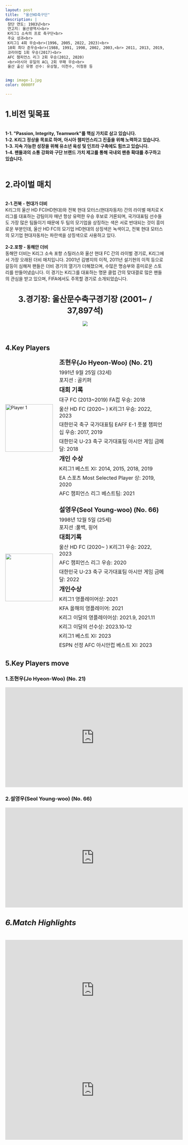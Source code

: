 ```yaml
---
layout: post
title:  "울산HD축구단"
description: |
 창단 연도: 1983년<br> 
 연고지: 울산광역시<br>
 K리그1 소속의 프로 축구단<br>
 주요 성과<br>
 K리그1 4회 우승<br>(1996, 2005, 2022, 2023)<br>
 10회 최다 준우승<br>(1988, 1991, 1998, 2002, 2003,<br> 2011, 2013, 2019, 2020, 2021)<br>
 코리아컵 1회 우승(2017)<br>
 AFC 챔피언스 리그 2회 우승(2012, 2020)
 <br>아시아 유일의 ACL 2회 무패 우승<br>
 울산 출신 유명 선수: 유상철, 이천수, 이청용 등


img: image-1.jpg
color: 0000FF

---
```

<html> <head> <title>Hyundai Motors Jeonbuk</title> <style> .player-info { display: flex; align-items: center; margin-bottom: 20px; } .player-info img { width: 150px; height: 150px; margin-right: 20px; } .player-info h3 { font-size: 20px; margin: 0; } .player-info p { font-size: 16px; margin: 5px 0; } h5 { font-size: 24px; /* 폰트 크기 24px로 변경 */ } h1{ font-size: 25px; font-weight: bold; /* 글씨체 두껍게 */ } </style> <h1>1.비전 및목표</h1><br> 
<b>1-1. "Passion, Integrity, Teamwork"를 핵심 가치로 삼고 있습니다.</b><br> 
<b>1-2. K리그 정상을 목표로 하며, 아시아 챔피언스리그 진출을 위해 노력하고 있습니다.</b><br> 
<b>1-3. 지속 가능한 성장을 위해 유소년 육성 및 인프라 구축에도 힘쓰고 있습니다.</b><br> 
<b>1-4. 팬들과의 소통 강화와 구단 브랜드 가치 제고를 통해 국내외 팬층 확대를 추구하고 있습니다.</b><br><br> 
<h1>2.라이벌 매치</h1> <br> 
<b>2-1.전북 - 현대가 더비</b><br> K리그의 울산 HD FC(HD현대)와 전북 현대 모터스(현대자동차) 간의 라이벌 매치로 K리그를 대표하는 강팀이자 매년 항상 유력한 우승 후보로 거론되며, 국가대표팀 선수들도 가장 많은 팀들이기 때문에 두 팀의 모기업을 상징하는 색은 서로 반대되는 것이 흥미로운 부분인데, 울산 HD FC의 모기업 HD현대의 상징색은 녹색이고, 전북 현대 모터스의 모기업 현대자동차는 파란색을 상징색으로 사용하고 있다.<br><br> 
<b>2-2.포항 - 동해안 더비</b><br> 동해안 더비는 K리그 소속 포항 스틸러스와 울산 현대 FC 간의 라이벌 경기로, K리그에서 가장 오래된 더비 매치입니다. 2001년 김병지의 이적, 2011년 설기현의 이적 등으로 갈등이 심해져 팬들은 더비 경기의 열기가 더해졌으며, 수많은 명승부와 흥미로운 스토리를 만들어냈습니다. 이 경기는 K리그를 대표하는 명문 클럽 간의 맞대결로 많은 팬들의 관심을 받고 있으며, FIFA에서도 주목할 경기로 소개되었습니다.
<body>
  <header>
    <h1>3.경기장: 울산문수축구경기장 (2001~ / 37,897석)</h1>
    <img src="https://i.namu.wiki/i/P38Ocvg6rXbEK8ggCCBGsBqtLssdKxEIK33fruIYATcONq56hFlacPPKIzGh9Ctoc6x3LJTwqxUxictm3XKi5NnpR_LuMq_GsC_mmXL5Fw019JFcdj0k3nbmq7dJDW5YLBIpx1LPFxmwabshNmdA3g.webp">
  </header>
  <main>
    <section>
      <h2>4.Key Players</h2>
      <div class="player-info">
        <img src="https://i.namu.wiki/i/oVyAUTOqFNE1MA6Vnukt6q6MuON9YKbgLH0IMVKo629pLZcXIJdpEBjSY5khaVdiqGAwf4fSVNWxIB7SquWTwptOSpBunvYf1vi6h4SeA32HoAZu980O9hRFqMlgEK57PCtF5_Fsf6bkUNfmSdjy2A.webp"
          alt="Player 1">
        <div>
          <h3>조현우(Jo Hyeon-Woo) (No. 21)</h3> <p>1991년 9월 25일 (32세)<br> 포지션 : 골키퍼</p> <p><strong style="font-size: 1.2em;">대회 기록</strong></p>
          <p>대구 FC (2013~2019) FA컵 우승: 2018</p>
          <p>울산 HD FC (2020~ ) K리그1 우승: 2022, 2023</p>
          <p>대한민국 축구 국가대표팀 EAFF E-1 풋볼 챔피언십 우승: 2017, 2019</p>
          <p>대한민국 U-23 축구 국가대표팀 아시안 게임 금메달: 2018</p> 
          <p><strong style="font-size: 1.2em;">개인 수상</strong></p> 
          <p>K리그1 베스트 XI: 2014, 2015, 2018, 2019</p> 
          <p>EA 스포츠 Most Selected Player 상: 2019, 2020</p> 
          <p>AFC 챔피언스 리그 베스트팀: 2021</p>
        </div>
      </div>
      <div class="player-info">
        <img src="https://i.namu.wiki/i/Gk8lZ7Ez7QI8E90p8CZzHnLTZb371j7IeHdBW-cbhVhOmO81HKAsvBSGeX6ZD-NS20E9bwQU1ZcmVh308zk8obwryNNHRZFy1luyKONzz53tkhEkOH1Fbush8OfIwdaMlukhxwLBqncfU13m8UjyZw.webp">
        <div>
          <h3>설영우(Seol Young-woo) (No. 66)</h3> <p>1998년 12월 5일 (25세)<br> 포지션 :풀백, 윙어</p>
          <p><strong style="font-size: 1.2em;">대회기록</strong></p> 
          <p>울산 HD FC (2020~ ) K리그1 우승: 2022, 2023</p> 
          <p>AFC 챔피언스 리그 우승: 2020</p> 
          <p>대한민국 U-23 축구 국가대표팀 아시안 게임 금메달: 2022</p> 
          <p><strong style="font-size: 1.2em;">개인수상</strong></p> 
          <p>K리그1 영플레이어상: 2021</p> 
          <p>KFA 올해의 영플레이어: 2021</p> 
          <p>K리그 이달의 영플레이어상: 2021.9, 2021.11</p> 
          <p>K리그 이달의 선수상: 2023.10-12</p> 
          <p>K리그1 베스트 XI: 2023</p> 
          <p>ESPN 선정 AFC 아시안컵 베스트 XI: 2023</p>
        </div>
      </div>
    </section>
    <section>
      <h2>5.Key Players move</h2>
      <h4>
      <h3>1.조현우(Jo Hyeon-Woo) (No. 21)</h3>
      <iframe width="560" height="315" src="https://www.youtube.com/embed/kGYdLxiyEMc" frameborder="0" allow="accelerometer; autoplay; encrypted-media; gyroscope; picture-in-picture" allowfullscreen></iframe>
      <h3>2.설영우(Seol Young-woo) (No. 66)</h3>
      <iframe width="560" height="315" src="https://www.youtube.com/embed/rVNz3SEdsmY" frameborder="0" allow="accelerometer; autoplay; encrypted-media; gyroscope; picture-in-picture" allowfullscreen></iframe>
      </h4> 
    </section>
    <section>
      <h5>6.Match Highlights</h5>
      <iframe width="560" height="315" src="https://www.youtube.com/embed/0xHRk2p6WaE" frameborder="0" allow="accelerometer; autoplay; encrypted-media; gyroscope; picture-in-picture" allowfullscreen></iframe>
      <iframe width="560" height="315" src="https://www.youtube.com/embed/5jEmLj12A80" frameborder="0" allow="accelerometer; autoplay; encrypted-media; gyroscope; picture-in-picture" allowfullscreen></iframe>
    </section>
  </main>
</body>
</html>